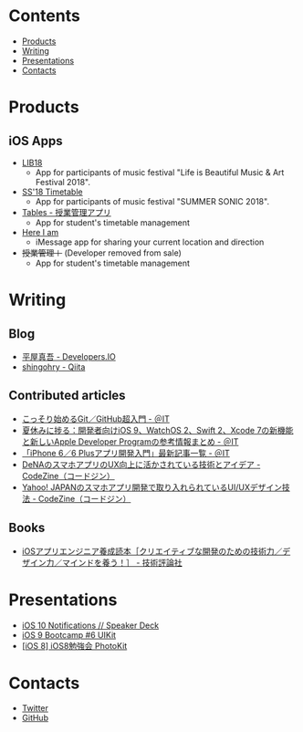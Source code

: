 # Contents 
<ul>
<li><a href="#works">Products</a></li>
<li><a href="#writing">Writing</a></li>
<li><a href="#presentation">Presentations</a></li>
<li><a href="#contact">Contacts</a></li>
</ul>


<h1 id="works">Products</h1>

## iOS Apps
- [LIB18](https://itunes.apple.com/jp/app/lib18/id1435507746?mt=8)
    - App for participants of music festival "Life is Beautiful Music & Art Festival 2018".
- [SS'18 Timetable](https://itunes.apple.com/jp/app/ss18-timetable/id1422468278?mt=8)
    - App for participants of music festival "SUMMER SONIC 2018".
- [Tables - 授業管理アプリ](https://itunes.apple.com/jp/app/tables-%E6%8E%88%E6%A5%AD%E7%AE%A1%E7%90%86%E3%82%A2%E3%83%97%E3%83%AA/id1286724907?mt=8)
    - App for student's timetable management
- [Here I am](https://itunes.apple.com/jp/app/here-i-am/id1143913696?mt=8)
    - iMessage app for sharing your current location and direction
- ~~授業管理＋~~ (Developer removed from sale)
    - App for student's timetable management


<h1 id="writing">Writing</h1>

## Blog
- [平屋真吾 - Developers.IO](http://dev.classmethod.jp/author/hiraya-shingo/)
- [shingohry - Qiita](http://qiita.com/shingohry)

## Contributed articles
- [こっそり始めるGit／GitHub超入門 - ＠IT](http://www.atmarkit.co.jp/ait/series/3190/index.html)
- [夏休みに捗る：開発者向けiOS 9、WatchOS 2、Swift 2、Xcode 7の新機能と新しいApple Developer Programの参考情報まとめ - ＠IT](http://www.atmarkit.co.jp/ait/articles/1507/24/news025.html)
- [「iPhone 6／6 Plusアプリ開発入門」最新記事一覧 - ＠IT](http://www.atmarkit.co.jp/ait/kw/ios8dev.html)
- [DeNAのスマホアプリのUX向上に活かされている技術とアイデア - CodeZine（コードジン）](https://codezine.jp/article/detail/7932)
- [Yahoo! JAPANのスマホアプリ開発で取り入れられているUI/UXデザイン技法 - CodeZine（コードジン）](https://codezine.jp/article/detail/7931)

## Books
- [iOSアプリエンジニア養成読本［クリエイティブな開発のための技術力／デザイン力／マインドを養う！］ - 技術評論社](http://gihyo.jp/book/2014/978-4-7741-6385-7)


<h1 id="presentation">Presentations</h1>

- [iOS 10 Notifications // Speaker Deck](https://speakerdeck.com/hirayacm/ios-10-notifications)
- [iOS 9 Bootcamp #6 UIKit](https://www.slideshare.net/ShingoHiraya/ios-9-bootcamp-6-uikit)
- [\[iOS 8\] iOS8勉強会 PhotoKit](https://www.slideshare.net/ShingoHiraya/20140918-i-os8photokit)


<h1 id="contact">Contacts</h1>

- [Twitter](https://twitter.com/shingohry)
- [GitHub](https://github.com/shingohry)
